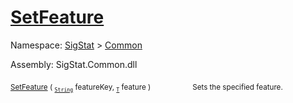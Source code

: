 # [SetFeature](./Signature-100663441.md)

Namespace: [SigStat]() > [Common](./../README.md)

Assembly: SigStat.Common.dll

<sub>[SetFeature](./Signature-100663441.md) ( <sub>[`String`](https://docs.microsoft.com/en-us/dotnet/api/System.String)</sub> featureKey, <sub>[`T`](./Signature-100663441.md)</sub> feature )</sub>&nbsp; &nbsp; &nbsp; &nbsp; &nbsp; &nbsp; &nbsp; &nbsp; &nbsp;<sub>Sets the specified feature.</sub>
